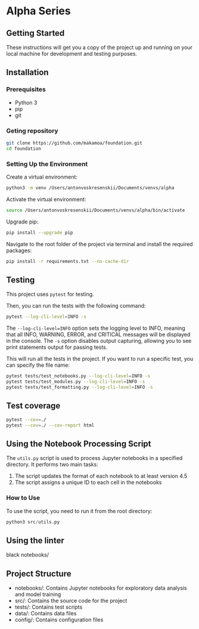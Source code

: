 
# Alpha Series

## Getting Started

These instructions will get you a copy of the project up and running on your local machine for development and testing purposes.




## Installation
### Prerequisites

- Python 3
- pip
- git

### Geting repository
```bash
git clone https://github.com/makamoa/foundation.git
cd foundation
```

### Setting Up the Environment

Create a virtual environment:
```bash
python3 -m venv /Users/antonvoskresenskii/Documents/venvs/alpha
```

Activate the virtual environment:
```bash
source /Users/antonvoskresenskii/Documents/venvs/alpha/bin/activate
```

Upgrade pip:
```bash
pip install --upgrade pip
```

Navigate to the root folder of the project via terminal and install the required packages:

```bash
pip install -r requirements.txt --no-cache-dir
```

## Testing

This project uses `pytest` for testing.

Then, you can run the tests with the following command:

```bash
pytest --log-cli-level=INFO -s
```

The `--log-cli-level=INFO` option sets the logging level to INFO, meaning that all INFO, WARNING, ERROR, and CRITICAL messages will be displayed in the console. The `-s` option disables output capturing, allowing you to see print statements output for passing tests.

This will run all the tests in the project. If you want to run a specific test, you can specify the file name:

```bash
pytest tests/test_notebooks.py --log-cli-level=INFO -s
pytest tests/test_modules.py --log-cli-level=INFO -s
pytest tests/test_formatting.py --log-cli-level=INFO -s
```

## Test coverage

```bash
pytest --cov=./
pytest --cov=./ --cov-report html
```

## Using the Notebook Processing Script

The `utils.py` script is used to process Jupyter notebooks in a specified directory. It performs two main tasks:
1. The script updates the format of each notebook to at least version 4.5
2. The script assigns a unique ID to each cell in the notebooks

### How to Use

To use the script, you need to run it from the root directory:

```python
python3 src/utils.py
```

## Using the linter

black notebooks/

## Project Structure

- notebooks/: Contains Jupyter notebooks for exploratory data analysis and model training
- src/: Contains the source code for the project
- tests/: Contains test scripts
- data/: Contains data files
- config/: Contains configuration files
